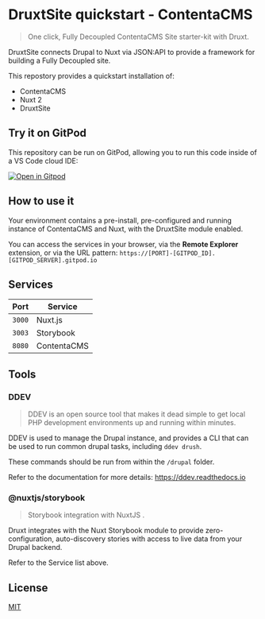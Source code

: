 # DruxtSite quickstart - ContentaCMS

> One click, Fully Decoupled ContentaCMS Site starter-kit with Druxt.

DruxtSite connects Drupal to Nuxt via JSON:API to provide a framework for building a Fully Decoupled site.

This repostory provides a quickstart installation of:
- ContentaCMS
- Nuxt 2
- DruxtSite


## Try it on GitPod

This repository can be run on GitPod, allowing you to run this code inside of a VS Code cloud IDE:

[![Open in Gitpod](https://gitpod.io/button/open-in-gitpod.svg)](https://gitpod.io/#https://github.com/Decipher/quickstart-druxt-site-contentacms)


## How to use it

Your environment contains a pre-install, pre-configured and running instance of ContentaCMS and Nuxt, with the DruxtSite module enabled.

You can access the services in your browser, via the **Remote Explorer** extension, or via the URL pattern: `https://[PORT]-[GITPOD_ID].[GITPOD_SERVER].gitpod.io`


## Services

| Port | Service |
| -- | -- |
| `3000` | Nuxt.js |
| `3003` | Storybook |
| `8080` | ContentaCMS |


## Tools

### DDEV

> DDEV is an open source tool that makes it dead simple to get local PHP development environments up and running within minutes. 

DDEV is used to manage the Drupal instance, and provides a CLI that can be used to run common drupal tasks, including `ddev drush`.

These commands should be run from within the `/drupal` folder.

Refer to the documentation for more details: https://ddev.readthedocs.io

### @nuxtjs/storybook

> Storybook integration with NuxtJS .

Druxt integrates with the Nuxt Storybook module to provide zero-configuration, auto-discovery stories with access to live data from your Drupal backend.

Refer to the Service list above.



## License

[MIT](https://github.com/Decipher/quickstart-druxt-site-contentacms/blob/develop/LICENSE)
